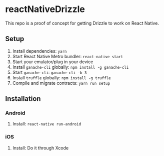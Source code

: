 # reactNativeDrizzle

This repo is a proof of concept for getting Drizzle to work on React Native.

## Setup

1. Install dependencies: `yarn`
1. Start React Native Metro bundler: `react-native start`
1. Start your emulator/plug in your device
1. Install `ganache-cli` globally: `npm install -g ganache-cli`
1. Start `ganache-cli`: `ganache-cli -b 3`
1. Install `truffle` globally: `npm install -g truffle`
1. Compile and migrate contracts: `yarn run setup`

## Installation

### Android

1. Install: `react-native run-android`

### iOS

1. Install: Do it through Xcode
